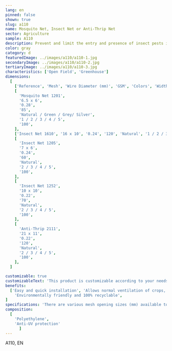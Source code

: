 ```yaml
---
lang: en
pinned: false
shown: true
slug: a110
name: Mosquito Net, Insect Net or Anti-Thrip Net
sector: Agriculture
sample: A110
description: Prevent and limit the entry and presence of insect pests in agricultural crops, while also preventing the escape of other beneficial insects that ensure pollination.
color: gray
category: d
featuredImage: ../images/a110/a110-1.jpg
secondaryImage: ../images/a110/a110-2.jpg
tertiaryImage: ../images/a110/a110-3.jpg
characteristics: ['Open Field', 'Greenhouse']
dimensions:
  [
    ['Reference', 'Mesh', 'Wire Diameter (mm)', 'GSM', 'Colors', 'Width (m)', 'Length (m)'],
    [
      'Mosquito Net 1201',
      '6.5 x 6',
      '0.28',
      '85',
      'Natural / Green / Grey/ Silver',
      '1 / 2 / 3 / 4 / 5',
      '100',
    ],
    ['Insect Net 1610', '16 x 10', '0.24', '120', 'Natural', '1 / 2 / 3 / 4 / 5', '100'],
    [
      'Insect Net 1205',
      '7 x 6',
      '0.24',
      '60',
      'Natural',
      '2 / 3 / 4 / 5',
      '100',
    ],
    [
      'Insect Net 1252',
      '10 x 10',
      '0.22',
      '70',
      'Natural',
      '2 / 3 / 4 / 5',
      '100',
    ],
    [
      'Anti-Thrip 2111',
      '21 x 11',
      '0.22',
      '120',
      'Natural',
      '2 / 3 / 4 / 5',
      '100',
    ],
  ]

customizable: true
customizableText: 'This product is customizable according to your needs. Contact us for more information.'
benefits:
  ['Easy and quick installation', 'Allows normal ventilation of crops, passage, and/or shading','High durability and resistance',
    'Environmentally friendly and 100% recyclable',
]
specifications: 'There are various mesh opening sizes (mm) available to protect against insect pests of different dimensions: smaller mesh sizes protect against smaller insects and vice versa.'
composition:
  [
    'Polyethylene',
    'Anti-UV protection'
      ]
---
```


A110, EN
